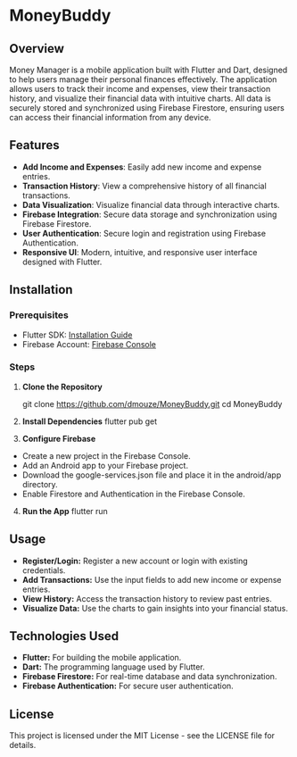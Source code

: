 # MoneyBuddy

## Overview

Money Manager is a mobile application built with Flutter and Dart, designed to help users manage their personal finances effectively. The application allows users to track their income and expenses, view their transaction history, and visualize their financial data with intuitive charts. All data is securely stored and synchronized using Firebase Firestore, ensuring users can access their financial information from any device.

## Features

- **Add Income and Expenses**: Easily add new income and expense entries.
- **Transaction History**: View a comprehensive history of all financial transactions.
- **Data Visualization**: Visualize financial data through interactive charts.
- **Firebase Integration**: Secure data storage and synchronization using Firebase Firestore.
- **User Authentication**: Secure login and registration using Firebase Authentication.
- **Responsive UI**: Modern, intuitive, and responsive user interface designed with Flutter.

## Installation

### Prerequisites

- Flutter SDK: [Installation Guide](https://flutter.dev/docs/get-started/install)
- Firebase Account: [Firebase Console](https://console.firebase.google.com/)

### Steps

1. **Clone the Repository**

   git clone https://github.com/dmouze/MoneyBuddy.git
   cd MoneyBuddy

2. **Install Dependencies**
   flutter pub get

3. **Configure Firebase**
- Create a new project in the Firebase Console.
- Add an Android app to your Firebase project.
- Download the google-services.json file and place it in the android/app directory.
- Enable Firestore and Authentication in the Firebase Console.

4. **Run the App**
  flutter run

 ## Usage
- **Register/Login:** Register a new account or login with existing credentials.
- **Add Transactions:** Use the input fields to add new income or expense entries.
- **View History:** Access the transaction history to review past entries.
- **Visualize Data:** Use the charts to gain insights into your financial status.

## Technologies Used
- **Flutter:** For building the mobile application.
- **Dart:** The programming language used by Flutter.
- **Firebase Firestore:** For real-time database and data synchronization.
- **Firebase Authentication:** For secure user authentication.

## License
This project is licensed under the MIT License - see the LICENSE file for details.
